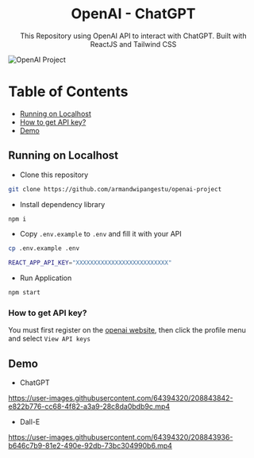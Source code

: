 <h1 align="center">OpenAI - ChatGPT</h1>
<p align="center">This Repository using OpenAI API to interact with ChatGPT. Built with ReactJS and Tailwind CSS</p>

<img src="https://user-images.githubusercontent.com/64394320/208843797-deff06e3-9728-4642-bc23-4f97461e0b8e.png" alt="OpenAI Project">

# Table of Contents

- [Running on Localhost](https://github.com/armandwipangestu/openai-project#running-on-localhost)
- [How to get API key?](https://github.com/armandwipangestu/openai-project#how-to-get-api-key)
- [Demo](https://github.com/armandwipangestu/openai-project#demo)

## Running on Localhost

- Clone this repository

```bash
git clone https://github.com/armandwipangestu/openai-project
```

- Install dependency library

```bash
npm i
```

- Copy `.env.example` to `.env` and fill it with your API

```bash
cp .env.example .env
```

```bash
REACT_APP_API_KEY="XXXXXXXXXXXXXXXXXXXXXXXXXX"
```

- Run Application

```bash
npm start
```

### How to get API key?

You must first register on the [openai website](https://beta.openai.com/), then click the profile menu and select `View API keys`

## Demo

- ChatGPT

https://user-images.githubusercontent.com/64394320/208843842-e822b776-cc68-4f82-a3a9-28c8da0bdb9c.mp4

- Dall-E

https://user-images.githubusercontent.com/64394320/208843936-b646c7b9-81e2-490e-92db-73bc304990b6.mp4
